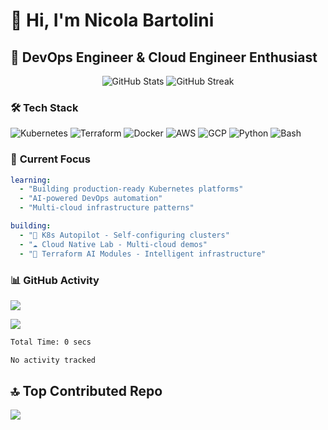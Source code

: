 # 👋 Hi, I'm Nicola Bartolini
## 🚀 DevOps Engineer & Cloud Engineer Enthusiast

<div align="center">
  <img src="https://github-readme-stats.vercel.app/api?username=nicobarto95&theme=dark&show_icons=true&hide_border=true&count_private=true" alt="GitHub Stats" />
  <img src="https://github-readme-streak-stats.herokuapp.com/?user=nicobarto95&theme=dark&hide_border=true" alt="GitHub Streak" />
</div>

### 🛠️ **Tech Stack**
![Kubernetes](https://img.shields.io/badge/kubernetes-%23326ce5.svg?style=for-the-badge&logo=kubernetes&logoColor=white)
![Terraform](https://img.shields.io/badge/terraform-%235835CC.svg?style=for-the-badge&logo=terraform&logoColor=white)
![Docker](https://img.shields.io/badge/docker-%230db7ed.svg?style=for-the-badge&logo=docker&logoColor=white)
![AWS](https://img.shields.io/badge/AWS-%23FF9900.svg?style=for-the-badge&logo=amazon-aws&logoColor=white)
![GCP](https://img.shields.io/badge/Google%20Cloud-4285F4?&style=plastic&logo=Google%20Cloud&logoColor=white)
![Python](https://img.shields.io/badge/python-3670A0?style=for-the-badge&logo=python&logoColor=ffdd54)
![Bash](https://img.shields.io/badge/Bash-4EAA25?style=for-the-badge&logo=gnubash&logoColor=white)

### 🎯 **Current Focus**
```yaml
learning:
  - "Building production-ready Kubernetes platforms"
  - "AI-powered DevOps automation"
  - "Multi-cloud infrastructure patterns"

building:
  - "🔧 K8s Autopilot - Self-configuring clusters"
  - "☁️ Cloud Native Lab - Multi-cloud demos"
  - "🤖 Terraform AI Modules - Intelligent infrastructure"
```

### 📊 GitHub Activity
<img src="https://github-readme-activity-graph.vercel.app/graph?username=nicobarto95&bg_color=0d1117&color=58a6ff&line=58a6ff&point=ffffff&area=true&hide_border=true" />

![](https://github-readme-stats.vercel.app/api/top-langs/?username=nicobarto95&theme=github_dark_dimmed&hide_border=false&include_all_commits=true&count_private=true&layout=compact)

<!--START_SECTION:waka-->

```txt
Total Time: 0 secs

No activity tracked
```

<!--END_SECTION:waka-->

## 🔝 Top Contributed Repo
![](https://github-contributor-stats.vercel.app/api?username=nicobarto95&limit=5&theme=github_dark_dimmed&combine_all_yearly_contributions=true)

